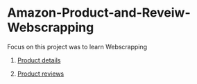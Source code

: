 # Amazon-Product-and-Reveiw-Webscrapping


Focus on this project was to learn Webscrapping 




1. [Product details](https://github.com/unachka/Webscrapping_Amazon_Product_Detials_and_Product_Reviews/blob/main/Amazon%20product%20details%20web%20scrape.ipynb)
   
   
2. [Product reviews](https://github.com/unachka/Webscrapping_Amazon_Product_Detials_and_Product_Reviews/blob/main/Amazon%20product%20details%20web%20scrape.ipynb)
